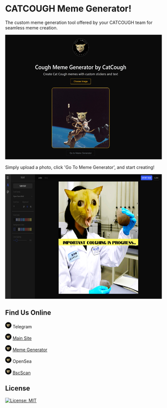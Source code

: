 # CATCOUGH Meme Generator!

The custom meme generation tool offered by your CATCOUGH team for seamless meme creation.

<img src="assets/memeGen.jpg" alt="CatCough Meme Generator" height="400px" width="550px">

Simply upload a photo, click 'Go To Meme Generator', and start creating!

<img src="assets/important-coughing.jpg" alt="CatCough Meme Generator" height="400px" width="650px">


## Find Us Online

<img src="assets/catcougher.jpg" alt="CatCough" height="20px"> Telegram

<img src="assets/catcougher.jpg" alt="CatCough" height="20px"> [Main Site](https://catcough.com)

<img src="assets/catcougher.jpg" alt="CatCough" height="20px">  [Meme Generator](https://www.create.catcough.com)

<img src="assets/catcougher.jpg" alt="CatCough" height="20px"> OpenSea

<img src="assets/catcougher.jpg" alt="CatCough" height="20px"> [BscScan](https://bscscan.com/address/0xA1572a3BB5CDe13086e283AfC6015ab8c5F2b02e#code)

## License

[![License: MIT](https://img.shields.io/badge/License-MIT-yellow.svg)](https://opensource.org/licenses/MIT)
